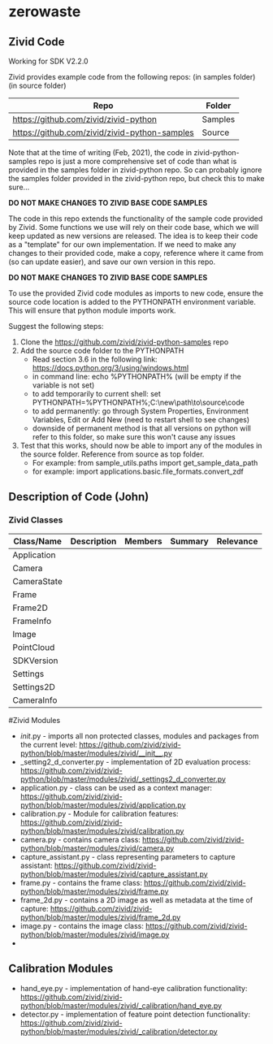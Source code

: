 # zerowaste

## Zivid Code

Working for SDK V2.2.0

Zivid provides example code from the following repos:
(in samples folder)
(in source folder)

| Repo      | Folder |
| ----------- | ----------- |
| https://github.com/zivid/zivid-python      | Samples       |
| https://github.com/zivid/zivid-python-samples   | Source        |

Note that at the time of writing (Feb, 2021), the code in zivid-python-samples repo is just a more comprehensive set of code than what is provided in the samples folder in zivid-python repo. So can probably ignore the samples folder provided in the zivid-python repo, but check this to make sure...

**DO NOT MAKE CHANGES TO ZIVID BASE CODE SAMPLES**

The code in this repo extends the functionality of the sample code provided by Zivid. Some functions we use will rely on their code base, which we will keep updated as new versions are released. The idea is to keep their code as a "template" for our own implementation. If we need to make any changes to their provided code, make a copy, reference where it came from (so can update easier), and save our own version in this repo.

**DO NOT MAKE CHANGES TO ZIVID BASE CODE SAMPLES**

To use the provided Zivid code modules as imports to new code, ensure the source code location is added to the PYTHONPATH environment variable. This will ensure that python module imports work.

Suggest the following steps:
1. Clone the https://github.com/zivid/zivid-python-samples repo
2. Add the source code folder to the PYTHONPATH
    * Read section 3.6 in the following link: https://docs.python.org/3/using/windows.html
    * in command line: echo %PYTHONPATH% (will be empty if the variable is not set)
    * to add temporarily to current shell: set PYTHONPATH=%PYTHONPATH%;C:\new\path\to\source\code
    * to add permanently: go through System Properties, Environment Variables, Edit or Add New (need to restart shell to see changes)
    * downside of permanent method is that all versions on python will refer to this folder, so make sure this won't cause any issues
3. Test that this works, should now be able to import any of the modules in the source folder. Reference from source as top folder.
   * For example: from sample_utils.paths import get_sample_data_path
   * for example: import applications.basic.file_formats.convert_zdf

## Description of Code (John)

### Zivid Classes

| Class/Name | Description | Members | Summary | Relevance
| ----------- | ----------- | ----------- | ----------- | ----------- |
|Application | | | | |
|Camera | | | | |
|CameraState | | | | |
|Frame | | | | |
|Frame2D | | | | |
|FrameInfo | | | | |
|Image | | | | |
|PointCloud | | | | |
|SDKVersion | | | | |
|Settings | | | | |
|Settings2D | | | | |
|CameraInfo | | | | |

#Zivid Modules
   - _init_.py - imports all non protected classes, modules and packages from the current level: https://github.com/zivid/zivid-python/blob/master/modules/zivid/__init__.py
   - _setting2_d_converter.py - implementation of 2D evaluation process: https://github.com/zivid/zivid-python/blob/master/modules/zivid/_settings2_d_converter.py
   - application.py - class can be used as a context manager: https://github.com/zivid/zivid-python/blob/master/modules/zivid/application.py
   - calibration.py - Module for calibration features: https://github.com/zivid/zivid-python/blob/master/modules/zivid/calibration.py
   - camera.py - contains camera class: https://github.com/zivid/zivid-python/blob/master/modules/zivid/camera.py
   - capture_assistant.py - class representing parameters to capture assistant: https://github.com/zivid/zivid-python/blob/master/modules/zivid/capture_assistant.py
   - frame.py - contains the frame class: https://github.com/zivid/zivid-python/blob/master/modules/zivid/frame.py
   - frame_2d.py - contains a 2D image as well as metadata at the time of capture: https://github.com/zivid/zivid-python/blob/master/modules/zivid/frame_2d.py
   - image.py - contains the image class:  https://github.com/zivid/zivid-python/blob/master/modules/zivid/image.py
   - 

## Calibration Modules
   - hand_eye.py - implementation of hand-eye calibration functionality: https://github.com/zivid/zivid-python/blob/master/modules/zivid/_calibration/hand_eye.py
   - detector.py - implementation of feature point detection functionality: https://github.com/zivid/zivid-python/blob/master/modules/zivid/_calibration/detector.py
